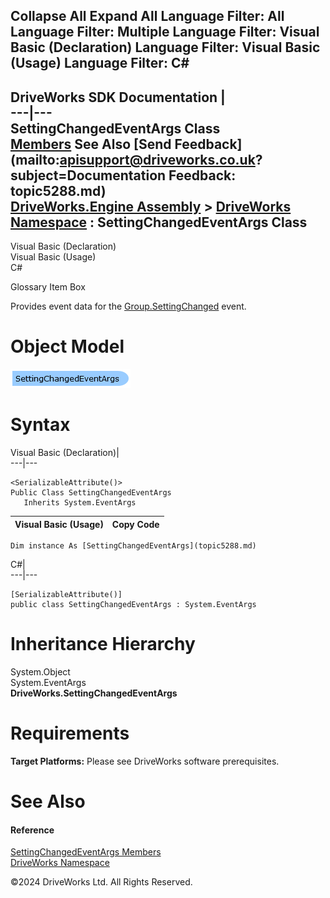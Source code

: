        

 Collapse All Expand All  Language Filter: All  Language Filter: Multiple  Language Filter: Visual Basic (Declaration) Language Filter: Visual Basic (Usage) Language Filter: C#  
---  
DriveWorks SDK Documentation  |   
---|---  
SettingChangedEventArgs Class   
[Members](topic5289.md) See Also [Send Feedback](mailto:apisupport@driveworks.co.uk?subject=Documentation Feedback: topic5288.md)  
[DriveWorks.Engine Assembly](topic2156.md) > [DriveWorks Namespace](topic2159.md) : SettingChangedEventArgs Class  
---  
  
Visual Basic (Declaration)    
Visual Basic (Usage)    
C# 

Glossary Item Box

Provides event data for the [Group.SettingChanged](topic3021.md) event. 

# Object Model

![](dotnetdiagramimages/image264.png)

# Syntax

Visual Basic (Declaration)|   
---|---  
      
    
    <SerializableAttribute()>
    Public Class SettingChangedEventArgs 
       Inherits System.EventArgs  
  
Visual Basic (Usage)| Copy Code  
---|---  
      
    
    Dim instance As [SettingChangedEventArgs](topic5288.md)  
  
C#|   
---|---  
      
    
    [SerializableAttribute()]
    public class SettingChangedEventArgs : System.EventArgs   
  
# Inheritance Hierarchy

System.Object  
System.EventArgs  
**DriveWorks.SettingChangedEventArgs**  


# Requirements

**Target Platforms:** Please see DriveWorks software prerequisites.

# See Also

#### Reference

[SettingChangedEventArgs Members](topic5289.md)   
[DriveWorks Namespace](topic2159.md)

©2024 DriveWorks Ltd. All Rights Reserved.
